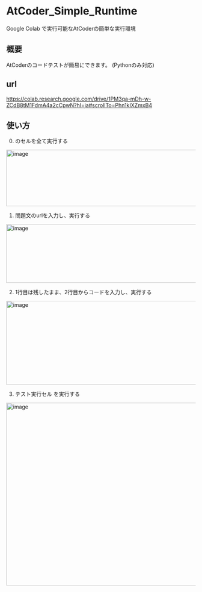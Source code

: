 # AtCoder_Simple_Runtime
Google Colab で実行可能なAtCoderの簡単な実行環境

## 概要
AtCoderのコードテストが簡易にできます。
(Pythonのみ対応)
## url
https://colab.research.google.com/drive/1PM3qa-mDh-w-ZCdB8tM1FdmA4a2cCpwN?hl=ja#scrollTo=Phn1kIXZmxB4

## 使い方
0. のセルを全て実行する
  <img width="1657" height="150" alt="image" src="https://github.com/user-attachments/assets/e199d9f5-af6f-46d5-ab09-c27c386d46df" />

1. 問題文のurlを入力し、実行する
  <img width="1658" height="156" alt="image" src="https://github.com/user-attachments/assets/3bf80a5c-a69b-4608-827a-174000ad70f5" />

2. 1行目は残したまま、2行目からコードを入力し、実行する
  <img width="1657" height="223" alt="image" src="https://github.com/user-attachments/assets/09cde72b-fd3b-4fe6-bc77-ce66ae78a451" />

3. テスト実行セル を実行する
  <img width="1659" height="486" alt="image" src="https://github.com/user-attachments/assets/435ff28f-857e-422d-9d28-1ceaab8d7299" />

